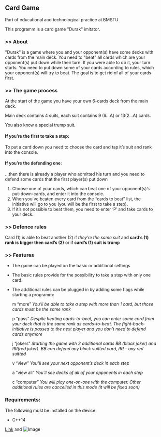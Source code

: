 ## Card Game

Part of educational and technological practice at BMSTU

This programm is a card game "Durak" imitator.

### >> About
"Durak" is a game where you and your opponent(s) have some decks with cards from the main deck. You need to "beat" all cards which are your opponent(s) put down while their turn. If you were able to do it, your turn starts. You need to put down some of your cards according to rules, which your opponent(s) will try to beat. The goal is to get rid of all of your cards first.

### >> The game process

At the start of the game you have your own 6-cards deck from the main deck.

Main deck contains 4 suits, each suit contains 9 (6...A) or 13(2...A) cards.

You also know a special trump suit.

#### If you’re the first to take a step:

To put a card down you need to choose the card and tap it’s suit and rank into the console. 

#### If you’re the defending one:

...then there is already a player who admitted his turn and you need to defend some cards that the first player(s) put down

1. Choose one of your cards, which can beat one of your opponent(s)’s put-down-cards, and enter it into the console. 
2. When you've beaten every card from the “cards to beat” list, the initiative will go to you (you will be the first to take a step).  
3. If it’s not possible to beat them, you need to enter ‘P’ and take cards to your deck.

### >> Defence rules

Card (1) is able to beat another (2) if *they’re the same suit* and **card’s (1) rank is bigger then card’s (2)** or if **card’s (1) suit is trump**

### >> Features

- The game can be played on the basic or additional settings.
- The basic rules provide for the possibility to take a step with only one card.
- The additional rules can be plugged in by adding some flags while starting a programm:

	 m	“more” 
*You’ll be able to take a step with more than 1 card, but those cards must be the same rank*

	 p	“pass”
*Despite beating cards-to-beat, you can enter some card from your deck that is the same rank as cards-to-beat. The fight-back-initiative is passed to the next player and you don’t need to defend cards anymore*

	 j	“jokers”
*Starting the game with 2 additional cards BB (black joker) and RR(red joker). BB can defend any black suitted card, RR - any red suitted*

	 v	“view”
*You’ll see your next opponent’s deck in each step*

	 a	“view all”
*You’ll see decks of all of your opponents in each step*

	 c	“computer”
*You will play one-on-one with the computer. Other additional rules are cancelled in this mode (it will be fixed soon)*

### Requirements:
The following must be installed on the device:

- C++14

[Link](url) and ![Image](src)
